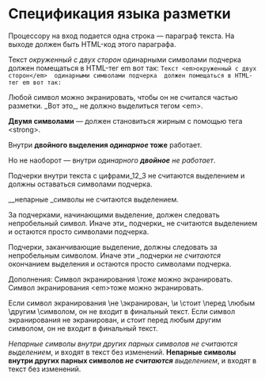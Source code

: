 # Спецификация языка разметки


Процессору на вход подается одна строка — параграф текста. 
На выходе должен быть HTML-код этого параграфа.

Текст _окруженный с двух сторон_  одинарными символами подчерка 
должен помещаться в HTML-тег em вот так:
`Текст <em>окруженный с двух сторон</em>  одинарными символами подчерка 
должен помещаться в HTML-тег em вот так:`

Любой символ можно экранировать, чтобы он не считался частью разметки. 
\_Вот это\_, не должно выделиться тегом \<em\>.

__Двумя символами__ — должен становиться жирным с помощью тега \<strong\>.

Внутри __двойного выделения _одинарное_ тоже__ работает.

Но не наоборот — внутри _одинарного __двойное__ не работает_.

Подчерки внутри текста c цифрами_12_3 не считаются выделением и должны оставаться символами подчерка.

__непарные _символы не считаются выделением.

За подчерками, начинающими выделение, должен следовать непробельный символ. Иначе эти_ подчерки_ не считаются выделением 
и остаются просто символами подчерка.

Подчерки, заканчивающие выделение, должны следовать за непробельным символом. Иначе эти _подчерки _не считаются_ окончанием выделения 
и остаются просто символами подчерка.


Дополнения:
Символ экранирования \\_тоже_ можно экранировать.
Символ экранирования \<em>тоже</em> можно экранировать.

Если символ экранирования \не \экранирован, \и \стоит \перед \любым \другим \символом, он не входит в финальный текст. 
Если символ экранирования не экранирован, и стоит перед любым другим символом, он не входит в финальный текст. 

__Непарные _символы внутри других парных символов не считаются__ выделением_, и входят в текст без изменений.
<strong>Непарные символы внутри других парных символов _не считаются</strong> выделением_, и входят в текст без изменений.
